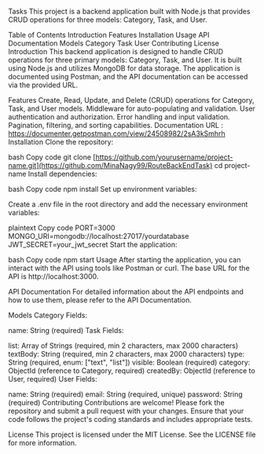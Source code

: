 Tasks 
This project is a backend application built with Node.js that provides CRUD operations for three models: Category, Task, and User.

Table of Contents
Introduction
Features
Installation
Usage
API Documentation
Models
Category
Task
User
Contributing
License
Introduction
This backend application is designed to handle CRUD operations for three primary models: Category, Task, and User. It is built using Node.js and utilizes MongoDB for data storage. The application is documented using Postman, and the API documentation can be accessed via the provided URL.

Features
Create, Read, Update, and Delete (CRUD) operations for Category, Task, and User models.
Middleware for auto-populating and validation.
User authentication and authorization.
Error handling and input validation.
Pagination, filtering, and sorting capabilities.
Documentation URL : https://documenter.getpostman.com/view/24508982/2sA3kSmhrh
Installation
Clone the repository:

bash
Copy code
git clone [https://github.com/yourusername/project-name.git](https://github.com/MinaNagy99/RouteBackEndTask)
cd project-name
Install dependencies:

bash
Copy code
npm install
Set up environment variables:

Create a .env file in the root directory and add the necessary environment variables:

plaintext
Copy code
PORT=3000
MONGO_URI=mongodb://localhost:27017/yourdatabase
JWT_SECRET=your_jwt_secret
Start the application:

bash
Copy code
npm start
Usage
After starting the application, you can interact with the API using tools like Postman or curl. The base URL for the API is http://localhost:3000.

API Documentation
For detailed information about the API endpoints and how to use them, please refer to the API Documentation.

Models
Category
Fields:

name: String (required)
Task
Fields:

list: Array of Strings (required, min 2 characters, max 2000 characters)
textBody: String (required, min 2 characters, max 2000 characters)
type: String (required, enum: ["text", "list"])
visible: Boolean (required)
category: ObjectId (reference to Category, required)
createdBy: ObjectId (reference to User, required)
User
Fields:

name: String (required)
email: String (required, unique)
password: String (required)
Contributing
Contributions are welcome! Please fork the repository and submit a pull request with your changes. Ensure that your code follows the project's coding standards and includes appropriate tests.

License
This project is licensed under the MIT License. See the LICENSE file for more information.
